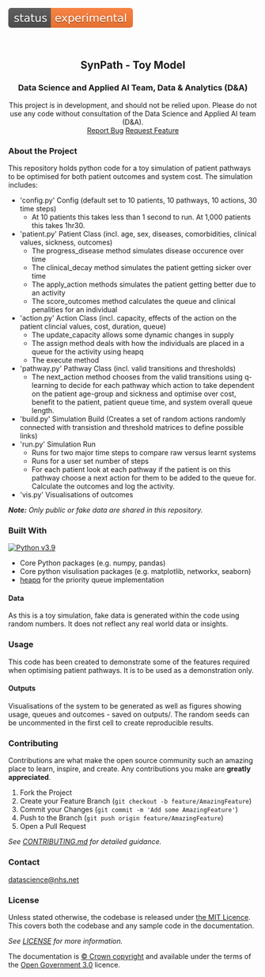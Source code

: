 <a name="readme-top"></a>
[![status: experimental](https://github.com/GIScience/badges/raw/master/status/experimental.svg)](https://github.com/GIScience/badges#experimental)

<!-- page header -->
<br/>
<div align="center">
    <h2 align="center">SynPath - Toy Model</h2>
    <h3 align="center">Data Science and Applied AI Team, Data & Analytics (D&A)</h3>
    <p align="center">
        This project is in development, and should not be relied upon. Please do not use any code without consultation of the Data Science and Applied AI team (D&A). 
        <br/>
        <a href="https://github.com/nhsengland/SynPathToy/issues">Report Bug</a>
        <a href="https://github.com/nhsengland/SynPathToy">Request Feature</a>
    </p>
</div>

### About the Project

This repository holds python code for a toy simulation of patient pathways to be optimised for both patient outcomes and system cost.  The simulation includes:
- 'config.py' Config (default set to 10 patients, 10 pathways, 10 actions, 30 time steps) 
    - At 10 patients this takes less than 1 second to run.   At 1,000 patients this takes 1hr30.
- 'patient.py' Patient Class (incl. age, sex, diseases, comorbidities, clinical values, sickness, outcomes)
    - The progress_disease method simulates disease occurence over time
    - The clinical_decay method simulates the patient getting sicker over time
    - The apply_action methods simulates the patient getting better due to an activity
    - The score_outcomes method calculates the queue and clinical penalities for an individual
- 'action.py' Action Class (incl. capacity, effects of the action on the patient clincial values, cost, duration, queue)
    - The update_capacity allows some dynamic changes in supply
    - The assign method deals with how the individuals are placed in a queue for the activity using heapq
    - The execute method 
- 'pathway.py' Pathway Class (incl. valid transitions and thresholds)
    - The next_action method chooses from the valid transitions using q-learning to decide for each pathway which action to take dependent on the patient age-group and sickness and optimise over cost, benefit to the patient, patient queue time, and system overall queue length. 
- 'build.py' Simulation Build (Creates a set of random actions randomly connected with transistion and threshold matrices to define possible links)
- 'run.py' Simulation Run 
    - Runs for two major time steps to compare raw versus learnt systems
    - Runs for a user set number of steps
    - For each patient look at each pathway if the patient is on this pathway choose a next action for them to be added to the queue for.  Calculate the outcomes and log the activity.
- 'vis.py' Visualisations of outcomes

_**Note:** Only public or fake data are shared in this repository._

### Built With

[![Python v3.9](https://img.shields.io/badge/python-v3.9-blue.svg)](https://www.python.org/downloads/release/python-3916/)
- Core Python packages (e.g. numpy, pandas)
- Core python visulisation packages (e.g. matplotlib, networkx, seaborn)
- [heapq](https://docs.python.org/3/library/heapq.html) for the priority queue implementation

#### Data
As this is a toy simulation, fake data is generated within the code using random numbers.   It does not reflect any real world data or insights. 

### Usage
This code has been created to demonstrate some of the features required when optimising patient pathways.   It is to be used as a demonstration only. 

#### Outputs
Visualisations of the system to be generated as well as figures showing usage, queues and outcomes - saved on outputs/.   The random seeds can be uncommented in the first cell to create reproducible results. 

### Contributing
Contributions are what make the open source community such an amazing place to learn, inspire, and create. Any contributions you make are **greatly appreciated**.

1. Fork the Project
2. Create your Feature Branch (`git checkout -b feature/AmazingFeature`)
3. Commit your Changes (`git commit -m 'Add some AmazingFeature'`)
4. Push to the Branch (`git push origin feature/AmazingFeature`)
5. Open a Pull Request

_See [CONTRIBUTING.md](./CONTRIBUTING.md) for detailed guidance._

### Contact
datascience@nhs.net

### License
Unless stated otherwise, the codebase is released under [the MIT Licence][mit].
This covers both the codebase and any sample code in the documentation.

_See [LICENSE](./LICENSE) for more information._

The documentation is [© Crown copyright][copyright] and available under the terms
of the [Open Government 3.0][ogl] licence.

[mit]: LICENCE
[copyright]: http://www.nationalarchives.gov.uk/information-management/re-using-public-sector-information/uk-government-licensing-framework/crown-copyright/
[ogl]: http://www.nationalarchives.gov.uk/doc/open-government-licence/version/3/
